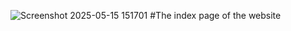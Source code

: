 ![Screenshot 2025-05-15 151701](https://github.com/user-attachments/assets/f0beb0c0-7c30-4616-9cfa-e1ba42af3eae)
#The index page of the website
